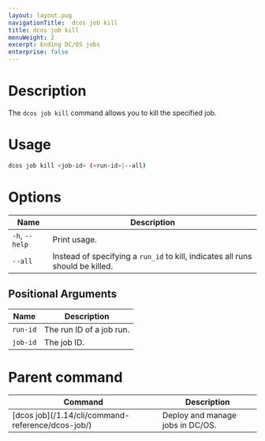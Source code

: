 ```yaml
---
layout: layout.pug
navigationTitle:  dcos job kill
title: dcos job kill
menuWeight: 2
excerpt: Ending DC/OS jobs
enterprise: false
---
```



# Description
The `dcos job kill` command allows you to kill the specified job.

# Usage

```bash
dcos job kill <job-id> (<run-id>|--all)
```

# Options

| Name |  Description |
|---------|-------------|
|`-h`, `--help` |   Print usage. |
| `--all` | Instead of specifying a `run_id` to kill, indicates all runs should be killed. |


## Positional Arguments

| Name |  Description |
|---------|-------------|
| `run-id`   |  The run ID of a job run. |
| `job-id`   | The job ID. |


# Parent command

| Command | Description |
|---------|-------------|
| [dcos job]\(/1.14/cli/command-reference/dcos-job/) |  Deploy and manage jobs in DC/OS. |
